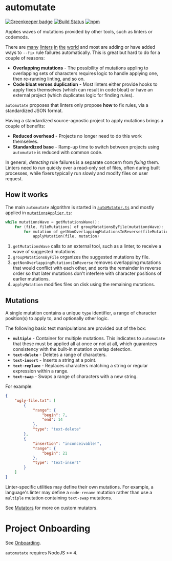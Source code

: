 # automutate

[![Greenkeeper badge](https://badges.greenkeeper.io/automutate/automutate.svg)](https://greenkeeper.io/)
[![Build Status](https://travis-ci.org/automutate/automutate.svg?branch=master)](https://travis-ci.org/automutate/automutate)
[![npm](https://img.shields.io/npm/v/automutate.svg)](https://www.npmjs.com/package/automutate)

Applies waves of mutations provided by other tools, such as linters or codemods.

There are [many](https://github.com/eslint/eslint) [linters](https://github.com/palantir/tslint) [in](https://github.com/stylelint/stylelint) [the](https://github.com/lesshint/lesshint) [world](https://github.com/sasstools/sass-lint) and most are adding or have added ways to `--fix` rule failures automatically.
This is great but hard to do for a couple of reasons:
* **Overlapping mutations** - The possibility of mutations appling to overlapping sets of characters requires logic to handle applying one, then re-running linting, and so on.
* **Code bloat verses duplication** - Most linters either provide hooks to apply fixes themselves (which can result in code bloat) or have an external project (which duplicates logic for finding rules).

`automutate` proposes that linters only propose **how** to fix rules, via a standardized JSON format.

Having a standardized source-agnostic project to apply mutations brings a couple of benefits:
* **Reduced overhead** - Projects no longer need to do this work themselves.
* **Standardized base** - Ramp-up time to switch between projects using `automutate` is reduced with common code.

In general, *detecting* rule failures is a separate concern from *fixing* them.
Linters need to run quickly over a read-only set of files, often during built processes, while fixers typically run slowly and modify files on user request.


## How it works

The main `automutate` algorithm is started in [`autoMutator.ts`](../src/autoMutator.ts) and mostly applied in [`mutationsApplier.ts`](../src/mutationsApplier.ts):

```swift
while mutationsWave = getMutationsWave():
    for (file, fileMutations) of groupMutationsByFile(mutationsWave):
        for mutation of getNonOverlappingMutationsInReverse(fileMutations):
            applyMutation(file, mutation)
```

1. `getMutationsWave` calls to an external tool, such as a linter, to receive a wave of suggested mutations.
2. `groupMutationsByFile` organizes the suggested mutations by file.
3. `getNonOverlappingMutationsInReverse` removes overlapping mutations that would conflict with each other, and sorts the remainder in reverse order so that later mutations don't interfere with character positions of earlier mutations.
4. `applyMutation`  modifies files on disk using the remaining mutations.


## Mutations

A single mutation contains a unique `type` identifier, a range of character position(s) to apply to, and optionally other logic.

The following basic text manipulations are provided out of the box:
* **`multiple`** - Container for multiple mutations. This indicates to `automutate` that these must be applied all at once or not at all, which guarantees consistency with the built-in mutation overlap detection.
* **`text-delete`** - Deletes a range of characters.
* **`text-insert`** - Inserts a string at a point.
* **`text-replace`** - Replaces characters matching a string or regular expression within a range.
* **`text-swap`** - Swaps a range of characters with a new string.

For example:

```json
{
    "ugly-file.txt": [
        {
            "range": {
                "begin": 7,
                "end": 14
            },
            "type": "text-delete"
        },
        {
            "insertion": "inconceivable!",
            "range": {
                "begin": 21
            },
            "type": "text-insert"
        }
    ]
}
```

Linter-specific utilities may define their own mutations.
For example, a language's linter may define a `node-rename` mutation rather than use a `multiple` mutation containing `text-swap` mutations.

See [Mutators](docs/mutators.md) for more on custom mutators.


# Project Onboarding

See [Onboarding](docs/onboarding.md).

`automutate` requires NodeJS >= 4.
